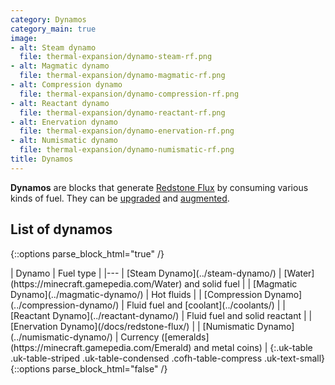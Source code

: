 ```yaml
---
category: Dynamos
category_main: true
image:
- alt: Steam dynamo
  file: thermal-expansion/dynamo-steam-rf.png
- alt: Magmatic dynamo
  file: thermal-expansion/dynamo-magmatic-rf.png
- alt: Compression dynamo
  file: thermal-expansion/dynamo-compression-rf.png
- alt: Reactant dynamo
  file: thermal-expansion/dynamo-reactant-rf.png
- alt: Enervation dynamo
  file: thermal-expansion/dynamo-enervation-rf.png
- alt: Numismatic dynamo
  file: thermal-expansion/dynamo-numismatic-rf.png
title: Dynamos
---
```


**Dynamos** are blocks that generate [Redstone Flux](/docs/redstone-flux/) by
consuming various kinds of fuel. They can be [upgraded](../../thermal-foundation/tiers/) and
[augmented](../augments/).


List of dynamos
---------------

{::options parse_block_html="true" /}
<div class="uk-overflow-container">
| Dynamo | Fuel type |
|---
| [Steam Dynamo](../steam-dynamo/) | [Water](https://minecraft.gamepedia.com/Water) and solid fuel |
| [Magmatic Dynamo](../magmatic-dynamo/) | Hot fluids |
| [Compression Dynamo](../compression-dynamo/) | Fluid fuel and [coolant](../coolants/) |
| [Reactant Dynamo](../reactant-dynamo/) | Fluid fuel and solid reactant |
| [Enervation Dynamo](/docs/redstone-flux/) |
| [Numismatic Dynamo](../numismatic-dynamo/) | Currency ([emeralds](https://minecraft.gamepedia.com/Emerald) and metal coins) |
{:.uk-table .uk-table-striped .uk-table-condensed .cofh-table-compress .uk-text-small}
</div>
{::options parse_block_html="false" /}
